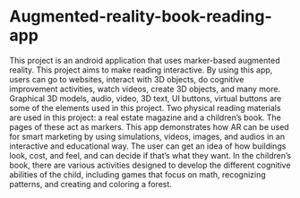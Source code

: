 # Augmented-reality-book-reading-app
This project is an android application that uses marker-based augmented
reality. This project aims to make reading interactive. By using this app, users
can go to websites, interact with 3D objects, do cognitive improvement
activities, watch videos, create 3D objects, and many more. Graphical 3D
models, audio, video, 3D text, UI buttons, virtual buttons are some of the
elements used in this project. Two physical reading materials are used in this
project: a real estate magazine and a children’s book. The pages of these act
as markers. This app demonstrates how AR can be used for smart marketing
by using simulations, videos, images, and audios in an interactive and
educational way. The user can get an idea of how buildings look, cost, and feel,
and can decide if that’s what they want. In the children’s book, there are
various activities designed to develop the different cognitive abilities of the
child, including games that focus on math, recognizing patterns, and creating
and coloring a forest.
